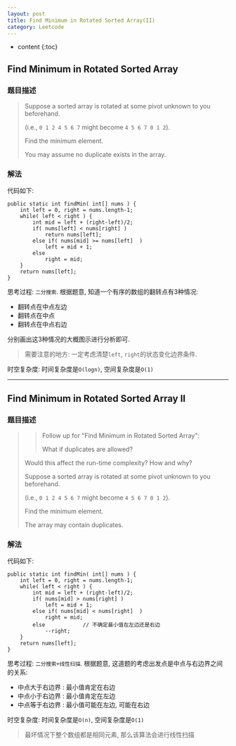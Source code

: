 ```yaml
---
layout: post
title: Find Minimum in Rotated Sorted Array(II)
category: Leetcode
---
```


* content
{:toc}

## Find Minimum in Rotated Sorted Array

### 题目描述

> Suppose a sorted array is rotated at some pivot unknown to you beforehand.
>
> (i.e., `0 1 2 4 5 6 7` might become `4 5 6 7 0 1 2`).
>
> Find the minimum element.
>
> You may assume no duplicate exists in the array.

### 解法

代码如下:

    public static int findMin( int[] nums ) {
        int left = 0, right = nums.length-1;
        while( left < right ) {
            int mid = left + (right-left)/2;
            if( nums[left] < nums[right] )
                return nums[left];
            else if( nums[mid] >= nums[left]  )
                left = mid + 1;
            else
                right = mid;
        }
        return nums[left];
    }

思考过程: `二分搜索`. 根据题意, 知道一个有序的数组的翻转点有3种情况:

* 翻转点在中点左边
* 翻转点在中点
* 翻转点在中点右边

分别画出这3种情况的大概图示进行分析即可.

> 需要注意的地方: 一定考虑清楚`left`, `right`的状态变化边界条件.

时空复杂度: 时间复杂度是`O(logn)`, 空间复杂度是`O(1)`

- - -

## Find Minimum in Rotated Sorted Array II

### 题目描述

> > Follow up for "Find Minimum in Rotated Sorted Array":
> >
> > What if duplicates are allowed?
>
> Would this affect the run-time complexity? How and why?
>
> Suppose a sorted array is rotated at some pivot unknown to you beforehand.
>
> (i.e., `0 1 2 4 5 6 7` might become `4 5 6 7 0 1 2`).
>
> Find the minimum element.
>
> The array may contain duplicates.

### 解法

代码如下:

    public static int findMin( int[] nums ) {
        int left = 0, right = nums.length-1;
        while( left < right ) {
            int mid = left + (right-left)/2;
            if( nums[mid] > nums[right] )
                left = mid + 1;
            else if( nums[mid] < nums[right]  )
                right = mid;
            else			// 不确定最小值在左边还是右边
                --right;
        }
        return nums[left];
    }

思考过程: `二分搜索+线性扫描`. 根据题意, 这道题的考虑出发点是中点与右边界之间的关系:

* 中点大于右边界 : 最小值肯定在右边
* 中点小于右边界 : 最小值肯定在左边
* 中点等于右边界 : 最小值可能在左边, 可能在右边

时空复杂度: 时间复杂度是`O(n)`, 空间复杂度是`O(1)`

> 最坏情况下整个数组都是相同元素, 那么该算法会进行线性扫描